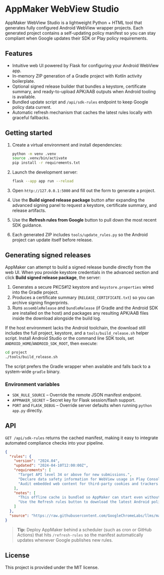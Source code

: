 # AppMaker WebView Studio

AppMaker WebView Studio is a lightweight Python + HTML tool that generates fully configured
Android WebView wrapper projects. Each generated project contains a self-updating policy
manifest so you can stay compliant when Google updates their SDK or Play policy
requirements.

## Features

- Intuitive web UI powered by Flask for configuring your Android WebView app.
- In-memory ZIP generation of a Gradle project with Kotlin activity boilerplate.
- Optional signed release builder that bundles a keystore, certificate summary, and ready-to-upload APK/AAB outputs when Android tooling is available.
- Bundled update script and `/api/sdk-rules` endpoint to keep Google policy data current.
- Automatic refresh mechanism that caches the latest rules locally with graceful fallbacks.

## Getting started

1. Create a virtual environment and install dependencies:

   ```bash
   python -m venv .venv
   source .venv/bin/activate
   pip install -r requirements.txt
   ```

2. Launch the development server:

   ```bash
   flask --app app run --reload
   ```

3. Open `http://127.0.0.1:5000` and fill out the form to generate a project.
4. Use the **Build signed release package** button after expanding the advanced signing panel to request a keystore, certificate summary, and release artifacts.
5. Use the **Refresh rules from Google** button to pull down the most recent SDK guidance.
6. Each generated ZIP includes `tools/update_rules.py` so the Android project can update itself
   before release.

## Generating signed releases

AppMaker can attempt to build a signed release bundle directly from the web UI. When you provide
keystore credentials in the advanced section and click **Build signed release package**, the server:

1. Generates a secure PKCS#12 keystore and `keystore.properties` wired into the Gradle project.
2. Produces a certificate summary (`RELEASE_CERTIFICATE.txt`) so you can archive signing
   fingerprints.
3. Runs `assembleRelease` and `bundleRelease` (if Gradle and the Android SDK are installed on the
   host) and packages any resulting APK/AAB files inside the download alongside the build log.

If the host environment lacks the Android toolchain, the download still includes the full project,
keystore, and a `tools/build_release.sh` helper script. Install Android Studio or the command line
SDK tools, set `ANDROID_HOME`/`ANDROID_SDK_ROOT`, then execute:

```bash
cd project
./tools/build_release.sh
```

The script prefers the Gradle wrapper when available and falls back to a system-wide `gradle`
binary.

### Environment variables

- `SDK_RULE_SOURCE` – Override the remote JSON manifest endpoint.
- `APPMAKER_SECRET` – Secret key for Flask session/flash support.
- `PORT` and `FLASK_DEBUG` – Override server defaults when running `python app.py` directly.

## API

`GET /api/sdk-rules` returns the cached manifest, making it easy to integrate automated
compliance checks into your pipeline.

```json
{
  "rules": {
    "version": "2024.04",
    "updated": "2024-04-10T12:00:00Z",
    "requirements": [
      "Target API level 34 or above for new submissions.",
      "Declare data safety information for WebView usage in Play Console.",
      "Audit embedded web content for third-party cookies and trackers."
    ],
    "notes": [
      "This offline cache is bundled so AppMaker can start even without network access.",
      "Use the Refresh rules button to download the latest Android policy manifest."
    ]
  },
  "source": "https://raw.githubusercontent.com/GoogleChromeLabs/llms/main/android_webview_rules.json"
}
```

> **Tip:** Deploy AppMaker behind a scheduler (such as cron or GitHub Actions) that hits
> `/refresh-rules` so the manifest automatically updates whenever Google publishes new rules.

## License

This project is provided under the MIT license.
